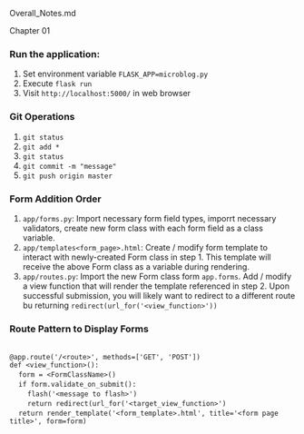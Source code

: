 Overall_Notes.md

Chapter 01

### Run the application:

1. Set environment variable `FLASK_APP=microblog.py`
2. Execute `flask run`
3. Visit `http://localhost:5000/` in web browser

### Git Operations

1. `git status`
2. `git add *`
3. `git status`
4. `git commit -m "message"`
5. `git push origin master`

### Form Addition Order

1. `app/forms.py`: Import necessary form field types, imporrt necessary validators, create new form class with each form field as a class variable. 
2. `app/templates<form_page>.html`: Create / modify form template to interact with newly-created Form class in step 1. This template will receive the above Form class as a variable during rendering.
3. `app/routes.py`: Import the new Form class form `app.forms`. Add / modify a view function that will render the template referenced in step 2. Upon successful submission, you will likely want to redirect to a different route bu returning `redirect(url_for('<view_function>'))`

### Route Pattern to Display Forms

<br>`@app.route('/<route>', methods=['GET', 'POST'])`
<br>`def <view_function>():`
<br>&nbsp;&nbsp;&nbsp;&nbsp;`form = <FormClassName>()`
<br>&nbsp;&nbsp;&nbsp;&nbsp;`if form.validate_on_submit():`
<br>&nbsp;&nbsp;&nbsp;&nbsp;&nbsp;&nbsp;&nbsp;&nbsp;`flash('<message to flash>')`
<br>&nbsp;&nbsp;&nbsp;&nbsp;&nbsp;&nbsp;&nbsp;&nbsp;`return redirect(url_for('<target_view_function>')`
<br>&nbsp;&nbsp;&nbsp;&nbsp;`return render_template('<form_template>.html', title='<form page title>', form=form)`

